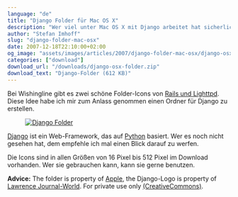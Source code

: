 ```yaml
---
language: "de"
title: "Django Folder für Mac OS X"
description: "Wer viel unter Mac OS X mit Django arbeitet hat sicherlich auch Ordner, in denen die eigenen Projekt-Dateien liegen. Das Django-Ordner-Icon für Mac OS X zum KOSTENLOSEN Download."
author: "Stefan Imhoff"
slug: "django-folder-mac-osx"
date: 2007-12-18T22:10:00+02:00
og_image: "assets/images/articles/2007/django-folder-mac-osx/django-osx-folders.png"
categories: ["download"]
download_url: "/downloads/django-osx-folder.zip"
download_text: "Django-Folder (612 KB)"
---
```


Bei Wishingline gibt es zwei schöne Folder-Icons von [Rails und Lighttpd](https://scottboms.com/2007/12/railslighttpdiconsforleopard/). Diese Idee habe ich mir zum Anlass genommen einen Ordner für Django zu erstellen.

<figure class="image-figure image-figure-noborder">
  <a href="/downloads/django-osx-folder.zip">
    <img src="/assets/images/articles/2007/django-folder-mac-osx/django-osx-folders.png" alt="Django Folder">
  </a>
</figure>


[Django](https://www.djangoproject.com/) ist ein Web-Framework, das auf [Python](https://www.python.org/ "Python Programming Language -- Official Website") basiert. Wer es noch nicht gesehen hat, dem empfehle ich mal einen Blick darauf zu werfen.

Die Icons sind in allen Größen von 16 Pixel bis 512 Pixel im Download vorhanden. Wer sie gebrauchen kann, kann sie gerne benutzen.

**Advice:** The folder is property of [Apple](https://www.apple.com/ "Apple"), the Django-Logo is property of [Lawrence Journal-World](http://www2.ljworld.com/). For private use only [(CreativeCommons)](https://creativecommons.org/licenses/by-nc-nd/3.0/deed.de "Creative Commons Attribution-Noncommercial-No Derivative Works 3.0 Unported").
